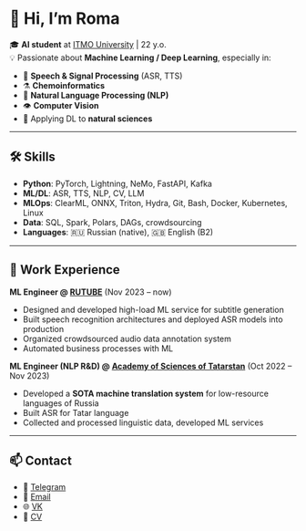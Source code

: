 # 👋 Hi, I’m Roma

🎓 **AI student** at [ITMO University](https://ai.itmo.ru/) | 22 y.o.  
💡 Passionate about **Machine Learning / Deep Learning**, especially in:  
- 🎤 **Speech & Signal Processing** (ASR, TTS)  
- ⚗️ **Chemoinformatics**  
- 📝 **Natural Language Processing (NLP)**  
- 👁️ **Computer Vision**  
- 🔬 Applying DL to **natural sciences**

---

## 🛠️ Skills
- **Python**: PyTorch, Lightning, NeMo, FastAPI, Kafka  
- **ML/DL**: ASR, TTS, NLP, CV, LLM  
- **MLOps**: ClearML, ONNX, Triton, Hydra, Git, Bash, Docker, Kubernetes, Linux  
- **Data**: SQL, Spark, Polars, DAGs, crowdsourcing  
- **Languages**: 🇷🇺 Russian (native), 🇬🇧 English (B2)  

---

## 💼 Work Experience
**ML Engineer @ [RUTUBE](https://rutube.ru/)** (Nov 2023 – now)  
- Designed and developed high-load ML service for subtitle generation  
- Built speech recognition architectures and deployed ASR models into production  
- Organized crowdsourced audio data annotation system  
- Automated business processes with ML  

**ML Engineer (NLP R&D) @ [Academy of Sciences of Tatarstan](http://www.antat.ru/ru/)** (Oct 2022 – Nov 2023)  
- Developed a **SOTA machine translation system** for low-resource languages of Russia  
- Built ASR for Tatar language  
- Collected and processed linguistic data, developed ML services  

---

## 📫 Contact
- 💬 [Telegram](https://t.me/RomanLeo2003)  
- 📧 [Email](mailto:roman.leontev.2003@gmail.com)  
- 🌐 [VK](https://vk.com/id587219228)   
- 📄 [CV](https://drive.google.com/drive/folders/1XRbAsNzyhp9mRPAPJYhF35x9_BxyeYJK)
